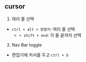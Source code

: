 ## cursor

1. 여러 줄 선택
- `ctrl + alt + 방향키`: 여러 줄 선택
  - `+ shift + end`: 각 줄 끝까지 선택

2. Nav Bar toggle
- 편집기에 커서를 두고 `ctrl + b`
